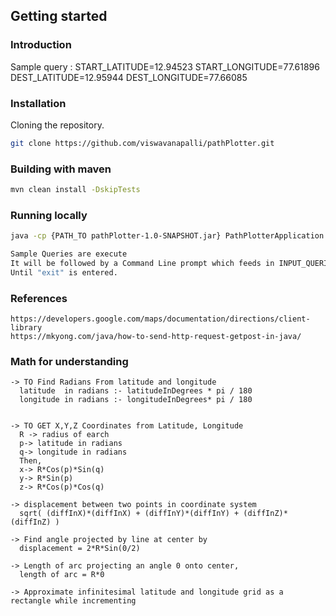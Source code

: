 ## Getting started

### Introduction

  Sample query :
  START_LATITUDE=12.94523 START_LONGITUDE=77.61896 DEST_LATITUDE=12.95944 DEST_LONGITUDE=77.66085
  
  
### Installation

  Cloning the repository.
  ```bash
  git clone https://github.com/viswavanapalli/pathPlotter.git
  ```
### Building with maven

  ```bash
  mvn clean install -DskipTests
  ```  
### Running locally
  
  ```bash
  java -cp {PATH_TO pathPlotter-1.0-SNAPSHOT.jar} PathPlotterApplication
  
  Sample Queries are execute
  It will be followed by a Command Line prompt which feeds in INPUT_QUERIES and execute them. 
  Until "exit" is entered.
  ```
### References
  ```
  https://developers.google.com/maps/documentation/directions/client-library
  https://mkyong.com/java/how-to-send-http-request-getpost-in-java/
  ```
### Math for understanding
  ```
 -> TO Find Radians From latitude and longitude
    latitude  in radians :- latitudeInDegrees * pi / 180
    longitude in radians :- longitudeInDegrees* pi / 180


 -> TO GET X,Y,Z Coordinates from Latitude, Longitude
    R -> radius of earch
    p-> latitude in radians
    q-> longitude in radians
    Then,
    x-> R*Cos(p)*Sin(q)
    y-> R*Sin(p)
    z-> R*Cos(p)*Cos(q)

 -> displacement between two points in coordinate system
    sqrt( (diffInX)*(diffInX) + (diffInY)*(diffInY) + (diffInZ)*(diffInZ) )

 -> Find angle projected by line at center by
    displacement = 2*R*Sin(0/2)

 -> Length of arc projecting an angle 0 onto center,
    length of arc = R*0

 -> Approximate infinitesimal latitude and longitude grid as a rectangle while incrementing
  ```
